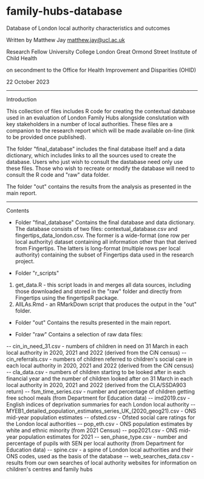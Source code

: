 # family-hubs-database
Database of London local authority characteristics and outcomes

Written by Matthew Jay
matthew.jay@ucl.ac.uk

Research Fellow
University College London Great Ormond Street Institute of Child Health

on secondment to the Office for Health Improvement and Disparities (OHID)

22 October 2023


---------------------------
Introduction

This collection of files includes R code for creating the contextual database used in an evaluation of London Family Hubs alongside conslutation with key stakeholders in a number of local authorities. These files are a companion to the research report which will be made available on-line (link to be provided once published).

The folder "final_database" includes the final database itself and a data dictionary, which includes links to all the sources used to create the database. Users who just wish to consult the dastabase need only use these files. Those who wish to recreate or modify the database will need to consult the R code and "raw" data folder.

The folder "out" contains the results from the analysis as presented in the main report.


---------------------------
Contents

- Folder "final_database"
Contains the final database and data dictionary. The database consists of two files: contextual_database.csv and fingertips_data_london.csv. The former is a wide-format (one row per local authority) dataset containing all information other than that derived from Fingertips. The latters is long-format (multiple rows per local authority) containing the subset of Fingertips data used in the research project.

- Folder "r_scripts"
1. get_data.R - this script loads in and merges all data sources, including those downloaded and stored in the "raw" folder and directly from Fingertips using the fingertipsR package.
2. AllLAs.Rmd - an RMarkDown script that produces the output in the "out" folder.

- Folder "out"
Contains the results presented in the main report.

- Folder "raw"
Contains a selection of raw data files:

-- cin_in_need_31.csv - numbers of children in need on 31 March in each local authority in 2020, 2021 and 2022 (derived from the CiN census)
-- cin_referrals.csv - numbers of children referred to children's social care in each local authority in 2020, 2021 and 2022 (derived from the CiN census)
-- cla_data.csv - numbers of children starting to be looked after in each financial year and the number of children looked after on 31 March in each local authority in 2020, 2021 and 2022 (derived from the CLA/SSDA903 return)
-- fsm_time_series.csv - number and percentage of children getting free school meals (from Department for Education data)
-- imd2019.csv - English indices of deprivation summaries for each London local authority
-- MYEB1_detailed_population_estimates_series_UK_(2020_geog21).csv - ONS mid-year population estimates
-- ofsted.csv - Ofsted social care ratings for the London local authorities
-- pop_eth.csv - ONS population estimates by white and ethnic minority (from 2021 Census)
-- pop2021.csv - ONS mid-year population estimates for 2021
-- sen_phase_type.csv - number and percentage of pupils with SEN per local authority (from Department for Education data)
-- spine.csv - a spine of London local authorities and their ONS codes, used as the basis of the database
-- web_searches_data.csv - results from our own searches of local authority websites for information on children's centres and family hubs
